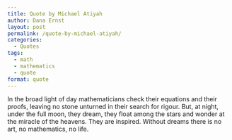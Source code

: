 ```yaml
---
title: Quote by Michael Atiyah
author: Dana Ernst
layout: post
permalink: /quote-by-michael-atiyah/
categories:
  - Quotes
tags:
  - math
  - mathematics
  - quote
format: quote
---
```


<i class="fa fa-quote-left fa-3x fa-pull-left fa-border"></i>In the broad light of day mathematicians check their equations and their proofs, leaving no stone unturned in their search for rigour. But, at night, under the full moon, they dream, they float among the stars and wonder at the miracle of the heavens. They are inspired. Without dreams there is no art, no mathematics, no life.
